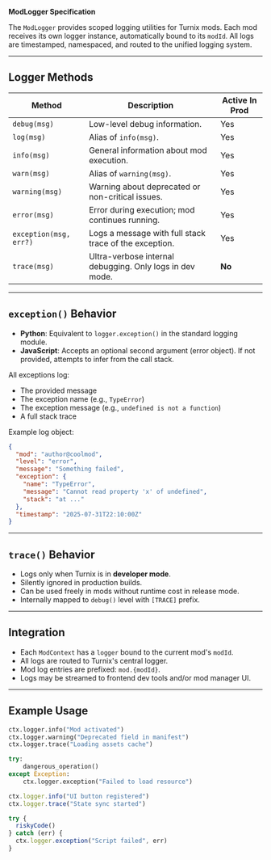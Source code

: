 **ModLogger Specification**

The `ModLogger` provides scoped logging utilities for Turnix mods. Each mod receives its own logger instance, automatically bound to its `modId`. All logs are timestamped, namespaced, and routed to the unified logging system.

---

## Logger Methods

| Method                 | Description                                              | Active In Prod |
| ---------------------- | -------------------------------------------------------- | -------------- |
| `debug(msg)`           | Low-level debug information.                             | Yes            |
| `log(msg)`             | Alias of `info(msg)`.                                    | Yes            |
| `info(msg)`            | General information about mod execution.                 | Yes            |
| `warn(msg)`            | Alias of `warning(msg)`.                                 | Yes            |
| `warning(msg)`         | Warning about deprecated or non-critical issues.         | Yes            |
| `error(msg)`           | Error during execution; mod continues running.           | Yes            |
| `exception(msg, err?)` | Logs a message with full stack trace of the exception.   | Yes            |
| `trace(msg)`           | Ultra-verbose internal debugging. Only logs in dev mode. | **No**         |

---

## `exception()` Behavior

- **Python**: Equivalent to `logger.exception()` in the standard logging module.
- **JavaScript**: Accepts an optional second argument (error object). If not provided, attempts to infer from the call stack.

All exceptions log:

- The provided message
- The exception name (e.g., `TypeError`)
- The exception message (e.g., `undefined is not a function`)
- A full stack trace

Example log object:

```json
{
  "mod": "author@coolmod",
  "level": "error",
  "message": "Something failed",
  "exception": {
    "name": "TypeError",
    "message": "Cannot read property 'x' of undefined",
    "stack": "at ..."
  },
  "timestamp": "2025-07-31T22:10:00Z"
}
```

---

## `trace()` Behavior

- Logs only when Turnix is in **developer mode**.
- Silently ignored in production builds.
- Can be used freely in mods without runtime cost in release mode.
- Internally mapped to `debug()` level with `[TRACE]` prefix.

---

## Integration

- Each `ModContext` has a `logger` bound to the current mod's `modId`.
- All logs are routed to Turnix's central logger.
- Mod log entries are prefixed: `mod.{modId}`.
- Logs may be streamed to frontend dev tools and/or mod manager UI.

---

## Example Usage

```python
ctx.logger.info("Mod activated")
ctx.logger.warning("Deprecated field in manifest")
ctx.logger.trace("Loading assets cache")

try:
    dangerous_operation()
except Exception:
    ctx.logger.exception("Failed to load resource")
```

```js
ctx.logger.info("UI button registered")
ctx.logger.trace("State sync started")

try {
  riskyCode()
} catch (err) {
  ctx.logger.exception("Script failed", err)
}
```


